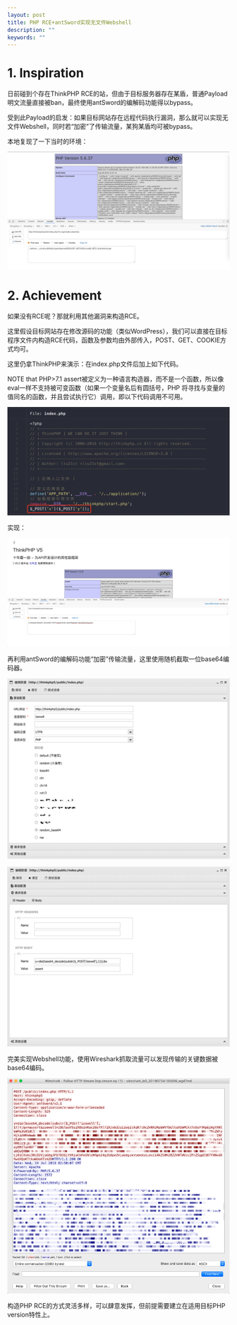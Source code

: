 ```yaml
---
layout: post
title: PHP RCE+antSword实现无文件Webshell
description: ""
keywords: ""
---
```


# 1. Inspiration

日前碰到个存在ThinkPHP RCE的站，但由于目标服务器存在某盾，普通Payload明文流量直接被ban，最终使用antSword的编解码功能得以bypass。

受到此Payload的启发：如果目标网站存在远程代码执行漏洞，那么就可以实现无文件Webshell，同时若“加密”了传输流量，某狗某盾均可被bypass。

本地复现了一下当时的环境：

![thinkphpRCE](/assets/images/2019-07-23/thinkphpRCE.png)

# 2. Achievement

如果没有RCE呢？那就利用其他漏洞来构造RCE。

这里假设目标网站存在修改源码的功能（类似WordPress），我们可以直接在目标程序文件内构造RCE代码，函数及参数均由外部传入，POST、GET、COOKIE方式均可。

这里仍拿ThinkPHP来演示：在index.php文件后加上如下代码。

NOTE that PHP>7.1 assert被定义为一种语言构造器，而不是一个函数，所以像eval一样不支持被可变函数（如果一个变量名后有圆括号，PHP 将寻找与变量的值同名的函数，并且尝试执行它）调用，即以下代码调用不可用。

![PHPWebshell1](/assets/images/2019-07-23/PHPWebshell1.png)

实现：

![PHPWebshell2](/assets/images/2019-07-23/PHPWebshell2.png)

再利用antSword的编解码功能“加密”传输流量，这里使用随机截取一位base64编码器。

![PHPWebshell3](/assets/images/2019-07-23/PHPWebshell3.png)

![PHPWebshell4](/assets/images/2019-07-23/PHPWebshell4.png)

完美实现Webshell功能，使用Wireshark抓取流量可以发现传输的关键数据被base64编码。

![PHPWebshell5](/assets/images/2019-07-23/PHPWebshell5.png)

构造PHP RCE的方式灵活多样，可以肆意发挥，但前提需要建立在适用目标PHP version特性上。
